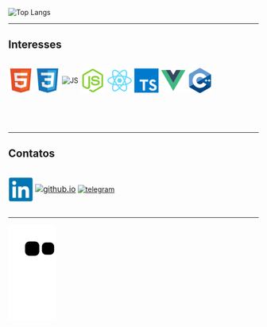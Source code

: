 ![Top Langs](https://github-readme-stats-christiandoramo.vercel.app/api/top-langs/?username=christiandoramo&layout=compact&langs_count=12&theme=highcontrast)

<div class = "tecnologias" style="display: inline_block">

<hr>
  
## Interesses
  
<br><img title="HTML5" align="center" alt="HTML5" height="50" width="50" src="https://raw.githubusercontent.com/devicons/devicon/master/icons/html5/html5-original.svg"> <img title="CSS3" align="center" alt="CSS3" height="50" width="50" src="https://raw.githubusercontent.com/devicons/devicon/master/icons/css3/css3-original.svg"> <img title="JS" align="center" alt="JS" height="50" width="50" src="https://icon-library.com/images/javascript-icon-png/javascript-icon-png-23.jpg"> <img title="NODE.JS" align="center" alt="NODE.JS" height="50" width="50" src="https://raw.githubusercontent.com/devicons/devicon/master/icons/nodejs/nodejs-original.svg"> <img title="REACT" align="center" alt="REACT" height="50" width="50" src="https://raw.githubusercontent.com/devicons/devicon/master/icons/react/react-original.svg"> <img title="Typescript" align="center" alt="Typescript" height="50" width="50" src="https://raw.githubusercontent.com/devicons/devicon/master/icons/typescript/typescript-original.svg"> <img title="Vue" align="center" alt="Vue" height="50" width="50" src="https://raw.githubusercontent.com/devicons/devicon/master/icons/vuejs/vuejs-original.svg"> <img title="CPP" align="center" alt="CPP" height="50" width="50" src="https://raw.githubusercontent.com/devicons/devicon/master/icons/cplusplus/cplusplus-original.svg"><br><br></div><br><br></div>

<div class = "contatos" style="display: inline_block">
  
<hr>
  
## Contatos

<br> 
<a title="https://www.linkedin.com/in/christian-oliveira-299795260/" target="_blank" href="https://www.linkedin.com/in/christian-oliveira-299795260/"><img align="center" alt="linkedin" height="50" width="50"  src="https://raw.githubusercontent.com/devicons/devicon/master/icons/linkedin/linkedin-original.svg"></a> <a target="_blank" href="https://christiandoramo.github.io/" style="font-size: 16px; text-align: center"><img align="center" alt="github.io" height="50" width="50" title="https://christiandoramo.github.io" src="https://github.githubassets.com/images/modules/logos_page/GitHub-Mark.png"></a> <a href="https://t.me/forbiddome" target="_blank"><img align="center" alt="telegram" height="50" width="50" title="telegram" src="https://cdn-icons-png.flaticon.com/512/2111/2111646.png"></a>
<br><br>

<hr>
  
![Snake animation](https://github.com/christiandoramo/christiandoramo/blob/output/github-contribution-grid-snake.svg)

</div>
